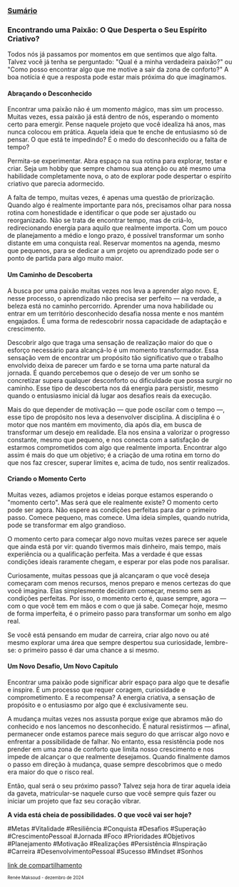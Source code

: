 ### [Sumário](<https://maksoud.github.io/Sumário>)

### Encontrando uma Paixão: O Que Desperta o Seu Espírito Criativo?

Todos nós já passamos por momentos em que sentimos que algo falta. Talvez você já tenha se perguntado: "Qual é a minha verdadeira paixão?" ou "Como posso encontrar algo que me motive a sair da zona de conforto?" A boa notícia é que a resposta pode estar mais próxima do que imaginamos.

#### Abraçando o Desconhecido

Encontrar uma paixão não é um momento mágico, mas sim um processo. Muitas vezes, essa paixão já está dentro de nós, esperando o momento certo para emergir. Pense naquele projeto que você idealiza há anos, mas nunca colocou em prática. Aquela ideia que te enche de entusiasmo só de pensar. O que está te impedindo? É o medo do desconhecido ou a falta de tempo?

Permita-se experimentar. Abra espaço na sua rotina para explorar, testar e criar. Seja um hobby que sempre chamou sua atenção ou até mesmo uma habilidade completamente nova, o ato de explorar pode despertar o espírito criativo que parecia adormecido.

A falta de tempo, muitas vezes, é apenas uma questão de priorização. Quando algo é realmente importante para nós, precisamos olhar para nossa rotina com honestidade e identificar o que pode ser ajustado ou reorganizado. Não se trata de encontrar tempo, mas de criá-lo, redirecionando energia para aquilo que realmente importa. Com um pouco de planejamento a médio e longo prazo, é possível transformar um sonho distante em uma conquista real. Reservar momentos na agenda, mesmo que pequenos, para se dedicar a um projeto ou aprendizado pode ser o ponto de partida para algo muito maior.

#### Um Caminho de Descoberta

A busca por uma paixão muitas vezes nos leva a aprender algo novo. E, nesse processo, o aprendizado não precisa ser perfeito — na verdade, a beleza está no caminho percorrido. Aprender uma nova habilidade ou entrar em um território desconhecido desafia nossa mente e nos mantém engajados. É uma forma de redescobrir nossa capacidade de adaptação e crescimento.

Descobrir algo que traga uma sensação de realização maior do que o esforço necessário para alcançá-lo é um momento transformador. Essa sensação vem de encontrar um propósito tão significativo que o trabalho envolvido deixa de parecer um fardo e se torna uma parte natural da jornada. É quando percebemos que o desejo de ver um sonho se concretizar supera qualquer desconforto ou dificuldade que possa surgir no caminho. Esse tipo de descoberta nos dá energia para persistir, mesmo quando o entusiasmo inicial dá lugar aos desafios reais da execução.

Mais do que depender de motivação — que pode oscilar com o tempo —, esse tipo de propósito nos leva a desenvolver disciplina. A disciplina é o motor que nos mantém em movimento, dia após dia, em busca de transformar um desejo em realidade. Ela nos ensina a valorizar o progresso constante, mesmo que pequeno, e nos conecta com a satisfação de estarmos comprometidos com algo que realmente importa. Encontrar algo assim é mais do que um objetivo; é a criação de uma rotina em torno do que nos faz crescer, superar limites e, acima de tudo, nos sentir realizados.

#### Criando o Momento Certo

Muitas vezes, adiamos projetos e ideias porque estamos esperando o "momento certo". Mas será que ele realmente existe? O momento certo pode ser agora. Não espere as condições perfeitas para dar o primeiro passo. Comece pequeno, mas comece. Uma ideia simples, quando nutrida, pode se transformar em algo grandioso.

O momento certo para começar algo novo muitas vezes parece ser aquele que ainda está por vir: quando tivermos mais dinheiro, mais tempo, mais experiência ou a qualificação perfeita. Mas a verdade é que essas condições ideais raramente chegam, e esperar por elas pode nos paralisar. 

Curiosamente, muitas pessoas que já alcançaram o que você deseja começaram com menos recursos, menos preparo e menos certezas do que você imagina. Elas simplesmente decidiram começar, mesmo sem as condições perfeitas. Por isso, o momento certo é, quase sempre, agora — com o que você tem em mãos e com o que já sabe. Começar hoje, mesmo de forma imperfeita, é o primeiro passo para transformar um sonho em algo real.

Se você está pensando em mudar de carreira, criar algo novo ou até mesmo explorar uma área que sempre despertou sua curiosidade, lembre-se: o primeiro passo é dar uma chance a si mesmo.

#### Um Novo Desafio, Um Novo Capítulo

Encontrar uma paixão pode significar abrir espaço para algo que te desafie e inspire. É um processo que requer coragem, curiosidade e comprometimento. E a recompensa? A energia criativa, a sensação de propósito e o entusiasmo por algo que é exclusivamente seu.

A mudança muitas vezes nos assusta porque exige que abramos mão do conhecido e nos lancemos no desconhecido. É natural resistirmos — afinal, permanecer onde estamos parece mais seguro do que arriscar algo novo e enfrentar a possibilidade de falhar. No entanto, essa resistência pode nos prender em uma zona de conforto que limita nosso crescimento e nos impede de alcançar o que realmente desejamos. Quando finalmente damos o passo em direção à mudança, quase sempre descobrimos que o medo era maior do que o risco real. 

Então, qual será o seu próximo passo? Talvez seja hora de tirar aquela ideia da gaveta, matricular-se naquele curso que você sempre quis fazer ou iniciar um projeto que faz seu coração vibrar.

**A vida está cheia de possibilidades. O que você vai ser hoje?**


#Metas #Vitalidade #Resiliência #Conquista #Desafios #Superação #CrescimentoPessoal #Jornada #Foco #Prioridades #Objetivos #Planejamento #Motivação #Realizações #Persistência #Inspiração #Carreira #DesenvolvimentoPessoal #Sucesso #Mindset #Sonhos

[link de compartilhamento](<https://maksoud.github.io/Mente%20e%20Estudos/Encontrando%20uma%20Paixão>)

<sup><sub>
Renée Maksoud - dezembro de 2024
</sub></sup>
